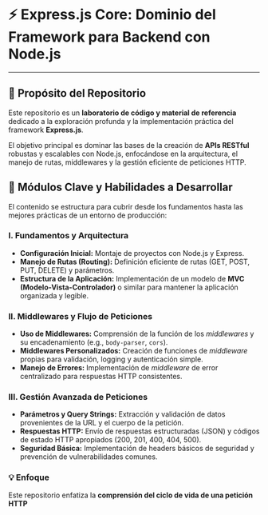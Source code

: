 # ⚡ Express.js Core: Dominio del Framework para Backend con Node.js

---

## 🎯 Propósito del Repositorio

Este repositorio es un **laboratorio de código y material de referencia** dedicado a la exploración profunda y la implementación práctica del framework **Express.js**.

El objetivo principal es dominar las bases de la creación de **APIs RESTful** robustas y escalables con Node.js, enfocándose en la arquitectura, el manejo de rutas, middlewares y la gestión eficiente de peticiones HTTP.

## 🚀 Módulos Clave y Habilidades a Desarrollar

El contenido se estructura para cubrir desde los fundamentos hasta las mejores prácticas de un entorno de producción:

### I. Fundamentos y Arquitectura

* **Configuración Inicial:** Montaje de proyectos con Node.js y Express.
* **Manejo de Rutas (Routing):** Definición eficiente de rutas (GET, POST, PUT, DELETE) y parámetros.
* **Estructura de la Aplicación:** Implementación de un modelo de **MVC (Modelo-Vista-Controlador)** o similar para mantener la aplicación organizada y legible.

### II. Middlewares y Flujo de Peticiones

* **Uso de Middlewares:** Comprensión de la función de los *middlewares* y su encadenamiento (e.g., `body-parser`, `cors`).
* **Middlewares Personalizados:** Creación de funciones de *middleware* propias para validación, logging y autenticación simple.
* **Manejo de Errores:** Implementación de *middleware* de error centralizado para respuestas HTTP consistentes.

### III. Gestión Avanzada de Peticiones

* **Parámetros y Query Strings:** Extracción y validación de datos provenientes de la URL y el cuerpo de la petición.
* **Respuestas HTTP:** Envío de respuestas estructuradas (JSON) y códigos de estado HTTP apropiados (200, 201, 400, 404, 500).
* **Seguridad Básica:** Implementación de headers básicos de seguridad y prevención de vulnerabilidades comunes.

### 💡 Enfoque

Este repositorio enfatiza la **comprensión del ciclo de vida de una petición HTTP** 